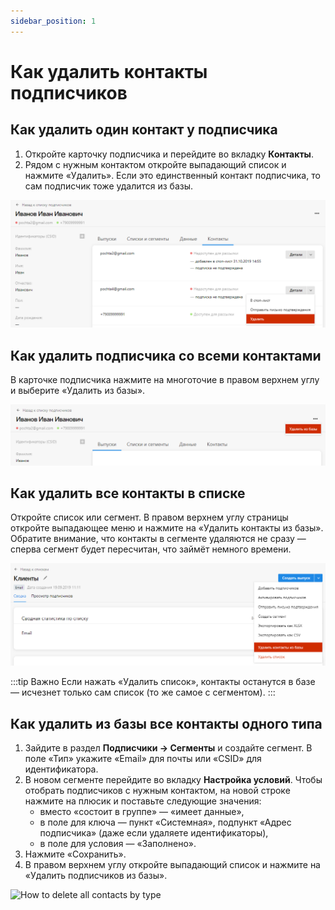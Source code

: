```yaml
---
sidebar_position: 1
---
```


# Как удалить контакты подписчиков
## Как удалить один контакт у подписчика
1. Откройте карточку подписчика и перейдите во вкладку **Контакты**.
2. Рядом с нужным контактом откройте выпадающий список и нажмите «Удалить». Если это единственный контакт подписчика, то сам подписчик тоже удалится из базы.

![How to delete one contact](./assets\how-to-delete-contacts/how-to-delete-one-contact.png) <br/>

## Как удалить подписчика со всеми контактами
В карточке подписчика нажмите на многоточие в правом верхнем углу и выберите «Удалить из базы».

![How to delete a subscriber](./assets\how-to-delete-contacts/how-to-delete-a-subscriber.png) <br/>

## Как удалить все контакты в списке
Откройте список или сегмент. В правом верхнем углу страницы откройте выпадающее меню и нажмите на «Удалить контакты из базы». Обратите внимание, что контакты в сегменте удаляются не сразу — сперва сегмент будет пересчитан, что займёт немного времени.

![How to delete all contacts in the list](./assets\how-to-delete-contacts/how-to-delete-all-contacts-in-the-list.png) <br/>

:::tip Важно
Если нажать «Удалить список», контакты останутся в базе — исчезнет только сам список (то же самое с сегментом).
:::

## Как удалить из базы все контакты одного типа 
1. Зайдите в раздел **Подписчики → Сегменты** и создайте сегмент. В поле «Тип» укажите «Email» для почты или «CSID» для идентификатора.
2. В новом сегменте перейдите во вкладку **Настройка условий**. Чтобы отобрать подписчиков с нужным контактом, на новой строке нажмите на плюсик и поставьте следующие значения:
    - вместо «состоит в группе» — «имеет данные»,
    - в поле для ключа — пункт «Системная», подпункт «Адрес подписчика» (даже если удаляете идентификаторы),
    - в поле для условия — «Заполнено».
3. Нажмите «Сохранить».
4. В правом верхнем углу откройте выпадающий список и нажмите на «Удалить подписчиков из базы».

![How to delete all contacts by type](./assets\how-to-delete-contacts/how-to-delete-all-contacts-by-type.gif) <br/>